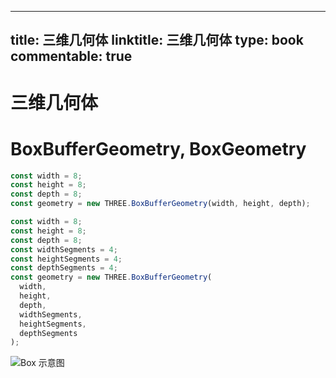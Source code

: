 
---
title: 三维几何体
linktitle: 三维几何体
type: book
commentable: true
---

# 三维几何体

# BoxBufferGeometry, BoxGeometry

```js
const width = 8;
const height = 8;
const depth = 8;
const geometry = new THREE.BoxBufferGeometry(width, height, depth);

const width = 8;
const height = 8;
const depth = 8;
const widthSegments = 4;
const heightSegments = 4;
const depthSegments = 4;
const geometry = new THREE.BoxBufferGeometry(
  width,
  height,
  depth,
  widthSegments,
  heightSegments,
  depthSegments
);
```

![Box 示意图](https://s1.ax1x.com/2020/10/30/BtihrQ.png)

    